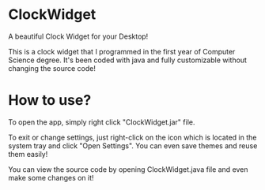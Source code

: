 # ClockWidget
A beautiful Clock Widget for your Desktop!

This is a clock widget that I programmed in the first year of Computer Science degree.
It's been coded with java and fully customizable without changing the source code!

# How to use?
To open the app, simply right click "ClockWidget.jar" file.

To exit or change settings, just right-click on the icon which is located in the system tray and click "Open Settings".
You can even save themes and reuse them easily!

You can view the source code by opening ClockWidget.java file and even make some changes on it!
